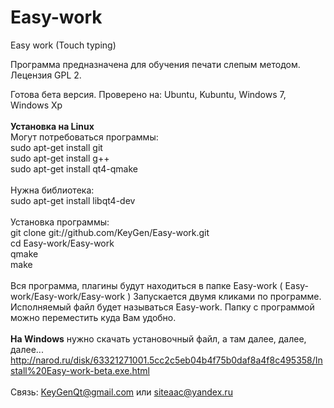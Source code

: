 Easy-work
=========

Easy work (Touch typing)

Программа предназначена для обучения печати слепым методом.<br>
Лецензия GPL 2.<br>

Готова бета версия.
Проверено на: Ubuntu, Kubuntu, Windows 7, Windows Xp
<br><br>
<b>Установка на Linux</b>
<br>
Могут потребоваться программы:<br>
sudo apt-get install git<br>
sudo apt-get install g++<br>
sudo apt-get install qt4-qmake<br>
<br>
Нужна библиотека:<br>
sudo apt-get install libqt4-dev<br>
<br>
Установка программы:<br>
git clone git://github.com/KeyGen/Easy-work.git<br>
cd Easy-work/Easy-work<br>
qmake<br>
make<br>
<br>
Вся программа, плагины будут находиться в папке Easy-work ( Easy-work/Easy-work/Easy-work )
Запускается двумя кликами по программе. Исполняемый файл будет называться Easy-work. Папку с программой можно переместить куда Вам удобно.
<br><br>
<b>На Windows</b> нужно скачать установочный файл, а там далее, далее, далее...
<br>
http://narod.ru/disk/63321271001.5cc2c5eb04b4f75b0daf8a4f8c495358/Install%20Easy-work-beta.exe.html
<br><br>
Связь: KeyGenQt@gmail.com или siteaac@yandex.ru
